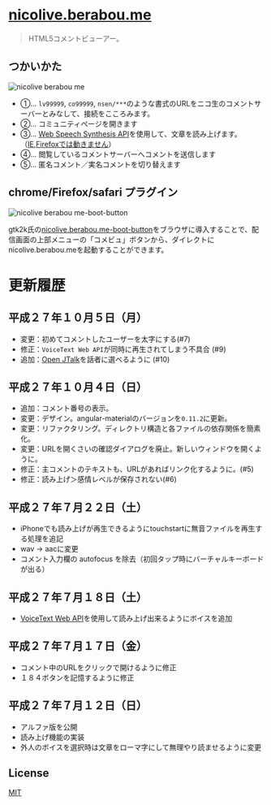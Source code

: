 # [nicolive.berabou.me](http://nicolive.berabou.me/)

> HTML5コメントビューアー。

## つかいかた

![nicolive berabou me](https://cloud.githubusercontent.com/assets/1548478/8642348/eee1d1ae-295d-11e5-8be8-741b4bcf08bd.png)

* ①… `lv99999`, `co99999`, `nsen/***`のような書式のURLをニコ生のコメントサーバーとみなして、接続をこころみます。
* ②… コミュニティページを開きます
* ③… [Web Speech Synthesis API](http://qiita.com/kyota/items/da530ad22733b644518a)を使用して、文章を読み上げます。（[IE,Firefoxでは動きません](http://caniuse.com/#feat=web-speech)）
* ④… 閲覧しているコメントサーバーへコメントを送信します
* ⑤… 匿名コメント／実名コメントを切り替えます

## chrome/Firefox/safari プラグイン

![nicolive berabou me-boot-button](https://cloud.githubusercontent.com/assets/1548478/8642349/eee2f638-295d-11e5-9070-bc202cf4da25.png)

gtk2k氏の[nicolive.berabou.me-boot-button](https://github.com/gtk2k/nicolive.berabou.me-boot-button)をブラウザに導入することで、配信画面の上部メニューの「コメビュ」ボタンから、ダイレクトにnicolive.berabou.meを起動することができます。

# 更新履歴

平成２７年１０月５日（月）
---
* 変更：初めてコメントしたユーザーを太字にする(#7)
* 修正：`VoiceText Web API`が同時に再生されてしまう不具合 (#9)
* 追加：[Open JTalk](https://github.com/59naga/openjtalk.berabou.me)を話者に選べるように (#10)

平成２７年１０月４日（日）
---
* 追加：コメント番号の表示。
* 変更：デザイン。angular-materialのバージョンを`0.11.2`に更新。
* 変更：リファクタリング。ディレクトリ構造と各ファイルの依存関係を簡素化。
* 変更：URLを開くさいの確認ダイアログを廃止。新しいウィンドウを開くように。
* 修正：主コメントのテキストも、URLがあればリンク化するように。(#5)
* 修正：読み上げ＞感情レベルが保存されない(#6)

平成２７年７月２２日（土）
---
* iPhoneでも読み上げが再生できるようにtouchstartに無音ファイルを再生する処理を追記
* wav -> aacに変更
* コメント入力欄の autofocus を除去（初回タップ時にバーチャルキーボードが出る）

平成２７年７月１８日（土）
---
* [VoiceText Web API](https://cloud.voicetext.jp/webapi)を使用して読み上げ出来るようにボイスを追加

平成２７年７月１７日（金）
---
* コメント中のURLをクリックで開けるように修正
* １８４ボタンを記憶するように修正

平成２７年７月１２日（日）
---
* アルファ版を公開
* 読み上げ機能の実装
* 外人のボイスを選択時は文章をローマ字にして無理やり読ませるように変更

License
---
[MIT][License]

[License]: http://59naga.mit-license.org/

